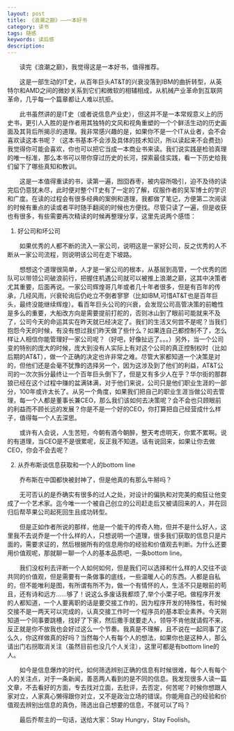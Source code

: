 ```yaml
---
layout: post
title: 《浪潮之巅》——一本好书
category: 读书
tags: 随感
keywords: 读后感
description: 
---
```


　　读完《浪潮之巅》，我觉得这是一本好书，值得推荐。

　　这是一部生动的IT史，从百年巨头AT&T的兴衰没落到IBM的曲折转型，从英特尔和AMD之间的微妙关系到它们和微软的相辅相成，从机械产业革命到互联网革命，几乎每一个篇章都让人难以抗拒。

　　此书虽然讲的是IT史（或者说信息产业史），但这并不是一本常规意义上的历史书，更引人入胜的是作者用其独特的文风和视角重塑的一个个鲜活生动的历史画面及其背后所揭示的道理。我非常感兴趣的是，如果你不是一个IT从业者，会不会喜欢读这本书呢？（这本书基本不会涉及具体的技术知识，所以读起来不会费劲）我觉得你可能会喜欢，你也可以把它当成一本商业书来读。我们说实践是检验真理的唯一标准，那么本书可以带你穿过历史的长河，探索最佳实践，看一下历史给我们留下了哪些真知和教训。

　　这是一本值得重读的书，读第一遍，囫囵吞枣，被内容所吸引，迫不及待的读完后仍意犹未尽，此时便对整个IT史有了一定的了解，叹服作者的吴军博士的学识和广度。在读的过程会有很多经典的案例和道理，我都做了笔记，方便第二次阅读的时候有重点的读或者平时随手翻阅的时候也方便找。尽管只读了一遍，但是收获也有很多，有些需要再次精读的时候再整理分享，这里先说两个感悟：

1. 好公司和坏公司

　　如果优秀的人都不断的流入一家公司，说明这是一家好公司，反之优秀的人不断从一家公司流程，则说明该公司在走下坡路。

　　想想这个道理很简单，人才是一家公司的根本，从基层到高管，一个优秀的团队可以带领公司破浪前行，把握住机遇公司就可以被推上浪潮之巅，这其中决策者尤其重要，后面再说。一家公司辉煌哥几年或者几十年者很多，但是有百年的传承，几经风雨，兴衰轮询后仍屹立不倒者寥寥（比如IBM,可惜AT&T也是百年巨头，最终没能继续辉煌）。看百年巨头公司的兴衰，会发现公司高管决策的前瞻性是多么的重要，大船改方向是需要提前打舵的，否则冰山到了眼前可能就来不及了，公司今天的命运其实在昨天就已经决定了。我们的生活又何尝不是呢？当我们抱怨今天的时候，有没有想过我们昨天做了些什么？如果连自己都控制不了，怎么样让人相信你能管理好一家公司呢？（好吧，好像扯远了。。。）另外，当一个公司变的特别的庞大的时候，庞大到没有人实际上有对这个公司的真正控制权时（比如后期的AT&T），做一个正确的决定也许非常之难。尽管大家都知道一个决策是对的，但他们还是会毫不犹豫的选择另一个，因为这涉及到了他们的利益，AT&T公司的一次次拆分最终让一个百年巨头倒下了，但是又有多少人在乎？华尔街的那群狼已经在这个过程中赚的盆满钵满，对于他们来说，公司只是他们职业生涯的一部分，100年或许太长了。从另一个角度，如果我们把自己的职业生涯当做公司去管理，每一个人都是董事长兼CEO，那么我们该如何去决策呢？会不会也只顾眼前的利益而不顾长远的发展？你是不是一个好的CEO，你打算把自己经营成什么样子，值得每一个人去深思。

　　或许有人会说，人生苦短，今朝有酒今朝醉，整天考虑明天，你累不累啊。说的有道理，当CEO是不是很累呢，反正我不知道。话有说回来，如果让你去做CEO，你会不会去呢？

2. 从乔布斯谈信息获取和一个人的bottom line

　　乔布斯在中国都快被封神了，但是他真的有那么牛掰吗？

　　无可否认的是乔确实有很多的过人之处，对设计的偏执和对完美的痴狂让他变成了一个艺术家。迄今唯一一个被自己创立的公司赶走后又被请回来的人，并在回归后帮苹果公司起死回生且成功转型。

　　但是正如作者所说的那样，他是一个能干的传奇人物，但并不是什么好人，这里我不去说乔是一个什么样的人，只想说明一个道理，很多我们获取的信息只是片面的，需要求证的，然后根据所有的信息用你的经验和价值观去判断。为什么还要用价值观呢，那就聊一聊一个人的基本品质吧，一条bottom line。

　　我们没权利去评断一个人如何如何，但是我们可以选择和什么样的人交往不谈共同的价值观，但是需要有一条做事的底线，一些温暖人心的东西。人都是自私的，但不能唯利是图，有所谓有所不为，做一个有情怀的人，生活不只是眼前的苟且，还有诗和远方......够了！说这么多废话我都烦了,举个小栗子吧。做程序开发的人都知道，一个人要离职的话是要交接工作的，因为程序开发的特殊性，有时候交接不是一两天可以完成的，认真交接工作时一个程序员的基本职业素养。今天刚知道一个同事要跳槽，找好了下家，然后撒手就要走人，领导不肯他就请假不来，反正就是你不放我也会好过这么一个节奏。我真是不理解，且不说在一起同事了这么久，你这样做真的好吗？当然每个人有每个人的想法，如果你也是这种人，那么请出门右拐取消关注（虽然目前也没几个人关注），这里可都是有bottom line的人。

　　如今是信息爆炸的时代，如何筛选辨别正确的信息有时候很难，每个人有每个人的关注点，对于一条新闻，善恶两人看到的是不同的信息。我发现很多人读一篇文章，不去看好的方面，专去找对立面，去批评，去否定，何苦呢？时候你想跟人家对立，人家真心懒得跟你对立，又不是政治立场的错误。你能用自己的经验和价值观去辨别出信息的真伪，筛选出自己想要的信息，不就可以了吗？

　　最后乔帮主的一句话，送给大家：Stay Hungry，Stay Foolish。

